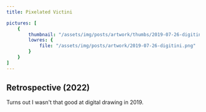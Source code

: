 ```yaml
---
title: Pixelated Victini

pictures: [
	{
		thumbnail: "/assets/img/posts/artwork/thumbs/2019-07-26-digitini.jpg",
		lowres: {
			file: "/assets/img/posts/artwork/2019-07-26-digitini.png"
		}
	}
]
---
```

## Retrospective (2022)
Turns out I wasn't that good at digital drawing in 2019.
